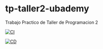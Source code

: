 # tp-taller2-ubademy
Trabajo Practico de Taller de Programacion 2

[![CI](https://github.com/MarcosRolando/taller2-ubademy-backoffice/actions/workflows/node.js.yml/badge.svg)](https://github.com/MarcosRolando/taller2-ubademy-backoffice/actions/workflows/node.js.yml)

[![CD](https://github.com/MarcosRolando/taller2-ubademy-backoffice/actions/workflows/heroku.yml/badge.svg)](https://github.com/MarcosRolando/taller2-ubademy-backoffice/actions/workflows/heroku.yml)
